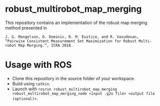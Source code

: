 # robust_multirobot_map_merging

This repository contains an implementation of the robust map merging method presented in
```
J. G. Mangelson, D. Dominic, R. M. Eustice, and R. Vasudevan, 
“Pairwise Consistent Measurement Set Maximization for Robust Multi-robot Map Merging.”, ICRA 2018.
```

# Usage with ROS
- Clone this repository in the source folder of your workspace.
- Build using `catkin`.
- Launch with `rosrun robust_multirobot_map_merging robust_multirobot_map_merging_node <input .g2o file> <output file (optional)>`.